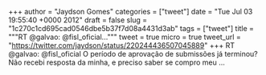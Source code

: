 
+++
author = "Jaydson Gomes"
categories = ["tweet"]
date = "Tue Jul 03 19:55:40 +0000 2012"
draft = false
slug = "1c270c1cd695cad0546dbe5b37f7d08a4431d3ab"
tags = ["tweet"]
title = """RT @galvao: @fisl_oficial..."""
tweet = true
micro = true
tweet_url = "https://twitter.com/jaydson/status/220244436507045889"
+++
RT @galvao: @fisl_oficial O período de aprovação de submissões já terminou? Não recebi resposta da minha, e preciso saber se compro meu  ...

